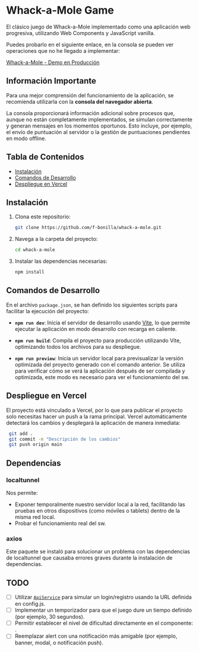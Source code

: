 # Whack-a-Mole Game

El clásico juego de Whack-a-Mole implementado como una aplicación web
progresiva, utilizando Web Components y JavaScript vanilla.

Puedes probarlo en el siguiente enlace, en la consola se pueden ver operaciones
que no he llegado a implementar:

[Whack-a-Mole - Demo en Producción](https://whack-a-mole-zeta-two.vercel.app)

## Información Importante

Para una mejor comprensión del funcionamiento de la aplicación, se recomienda
utilizarla con la **consola del navegador abierta**.

La consola proporcionará información adicional sobre procesos que, aunque no
están completamente implementados, se simulan correctamente y generan mensajes
en los momentos oportunos. Esto incluye, por ejemplo, el envío de puntuación al
servidor o la gestión de puntuaciones pendientes en modo offline.

## Tabla de Contenidos

- [Instalación](#instalación)
- [Comandos de Desarrollo](#comandos-de-desarrollo)
- [Despliegue en Vercel](#despliegue-en-vercel)

## Instalación

1. Clona este repositorio:

   ```bash
   git clone https://github.com/f-bonilla/whack-a-mole.git

   ```

2. Navega a la carpeta del proyecto:

   ```bash
   cd whack-a-mole
   ```

3. Instalar las dependencias necesarias:

   ```bash
   npm install
   ```

## Comandos de Desarrollo

En el archivo `package.json`, se han definido los siguientes scripts para
facilitar la ejecución del proyecto:

- **`npm run dev`**: Inicia el servidor de desarrollo usando
  [Vite](https://vitejs.dev/), lo que permite ejecutar la aplicación en modo
  desarrollo con recarga en caliente.

- **`npm run build`**: Compila el proyecto para producción utilizando Vite,
  optimizando todos los archivos para su despliegue.

- **`npm run preview`**: Inicia un servidor local para previsualizar la versión
  optimizada del proyecto generado con el comando anterior. Se utiliza para
  verificar cómo se verá la aplicación después de ser compilada y optimizada,
  este modo es necesario para ver el funcionamiento del sw.

## Despliegue en Vercel

El proyecto está vinculado a Vercel, por lo que para publicar el proyecto solo
necesitas hacer un push a la rama principal. Vercel automáticamente detectará
los cambios y desplegará la aplicación de manera inmediata:

```bash
 git add .
 git commit -m "Descripción de los cambios"
 git push origin main
```

## Dependencias

### localtunnel

Nos permite:

- Exponer temporalmente nuestro servidor local a la red, facilitando las pruebas
  en otros dispositivos (como móviles o tablets) dentro de la misma red local.
- Probar el funcionamiento real del sw.

### axios

Este paquete se instaló para solucionar un problema con las dependencias de
localtunnel que causaba errores graves durante la instalación de dependencias.

## TODO

- [ ] Utilizar [`ApiService`](./src/api/apiService.js) para simular un
      login/registro usando la URL definida en config.js.
- [ ] Implementar un temporizador para que el juego dure un tiempo definido (por
      ejemplo, 30 segundos).
- [ ] Permitir establecer el nivel de dificultad directamente en el componente:
      <game-board level="low"></game-board>.
- [ ] Reemplazar alert con una notificación más amigable (por ejemplo, banner,
      modal, o notificación push).
